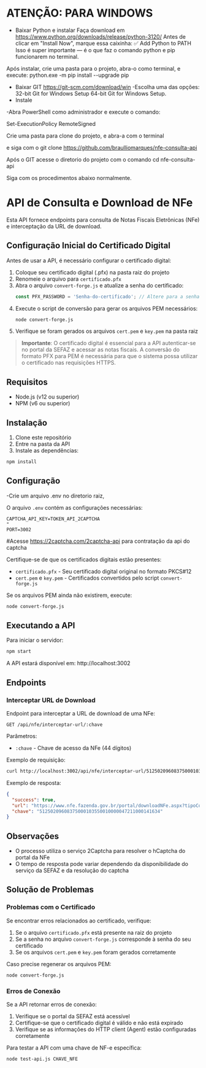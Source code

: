 # ATENÇÃO: PARA WINDOWS

 - Baixar Python e instalar
   Faça download em https://www.python.org/downloads/release/python-3120/
Antes de clicar em "Install Now", marque essa caixinha: ✅ Add Python to PATH
Isso é super importante — é o que faz o comando python e pip funcionarem no terminal.

Após instalar, crie uma pasta para o projeto, abra-o como terminal, e execute:
python.exe -m pip install --upgrade pip



 - Baixar GIT https://git-scm.com/download/win
      -Escolha uma das opções:
         32-bit Git for Windows Setup
         64-bit Git for Windows Setup.
 - Instale


-Abra PowerShell como administrador e execute o comando:

Set-ExecutionPolicy RemoteSigned

Crie uma pasta para clone do projeto, e abra-a com o terminal


e siga com o git clone https://github.com/braulliomarques/nfe-consulta-api
   

Após o GIT acesse o diretorio do projeto com o comando cd nfe-consulta-api





Siga com os procedimentos abaixo normalmente.


# API de Consulta e Download de NFe

Esta API fornece endpoints para consulta de Notas Fiscais Eletrônicas (NFe) e interceptação da URL de download.

## Configuração Inicial do Certificado Digital

Antes de usar a API, é necessário configurar o certificado digital:

1. Coloque seu certificado digital (.pfx) na pasta raiz do projeto
2. Renomeie o arquivo para `certificado.pfx`
3. Abra o arquivo `convert-forge.js` e atualize a senha do certificado:
   ```javascript
   const PFX_PASSWORD = 'Senha-do-certificado'; // Altere para a senha do seu certificado
   ```
4. Execute o script de conversão para gerar os arquivos PEM necessários:
   ```bash
   node convert-forge.js
   ```
5. Verifique se foram gerados os arquivos `cert.pem` e `key.pem` na pasta raiz

> **Importante**: O certificado digital é essencial para a API autenticar-se no portal da SEFAZ e acessar as notas fiscais. A conversão do formato PFX para PEM é necessária para que o sistema possa utilizar o certificado nas requisições HTTPS.





## Requisitos

- Node.js (v12 ou superior)
- NPM (v6 ou superior)

## Instalação

1. Clone este repositório
2. Entre na pasta da API
3. Instale as dependências:

```bash
npm install
```

## Configuração

-Crie um arquivo .env no diretorio raiz,

O arquivo `.env` contém as configurações necessárias:

```
CAPTCHA_API_KEY=TOKEN_API_2CAPTCHA 
"
PORT=3002
```
#Acesse https://2captcha.com/2captcha-api para contratação da api do captcha

Certifique-se de que os certificados digitais estão presentes:
- `certificado.pfx` - Seu certificado digital original no formato PKCS#12
- `cert.pem` e `key.pem` - Certificados convertidos pelo script `convert-forge.js`

Se os arquivos PEM ainda não existirem, execute:
```bash
node convert-forge.js
```

## Executando a API

Para iniciar o servidor:

```bash
npm start
```

A API estará disponível em: http://localhost:3002

## Endpoints

### Interceptar URL de Download

Endpoint para interceptar a URL de download de uma NFe:

```
GET /api/nfe/interceptar-url/:chave
```

Parâmetros:
- `:chave` - Chave de acesso da NFe (44 dígitos)

Exemplo de requisição:

```bash
curl http://localhost:3002/api/nfe/interceptar-url/51250209608375000103550010000047211000141634
```

Exemplo de resposta:

```json
{
  "success": true,
  "url": "https://www.nfe.fazenda.gov.br/portal/downloadNFe.aspx?tipoConsulta=resumo&a=/FUbC0GSMHCJjbZ2NgfjZsg6TCH73LphlAQbw+OtsmBc5ekZWk7HifGG8RgIx/zC&tipoConteudo=7PhJ%20gAVw2g=&lp=L0ZVYkMwR1NNSENKamJaMk5nZmpac2c2VENINzNMcGhsQVFidytPdHNtQmM1ZWtaV2s3SGlmR0c4UmdJeC96Qw==",
  "chave": "51250209608375000103550010000047211000141634"
}
```

## Observações

- O processo utiliza o serviço 2Captcha para resolver o hCaptcha do portal da NFe
- O tempo de resposta pode variar dependendo da disponibilidade do serviço da SEFAZ e da resolução do captcha 

## Solução de Problemas

### Problemas com o Certificado

Se encontrar erros relacionados ao certificado, verifique:

1. Se o arquivo `certificado.pfx` está presente na raiz do projeto
2. Se a senha no arquivo `convert-forge.js` corresponde à senha do seu certificado
3. Se os arquivos `cert.pem` e `key.pem` foram gerados corretamente

Caso precise regenerar os arquivos PEM:
```bash
node convert-forge.js
```

### Erros de Conexão

Se a API retornar erros de conexão:

1. Verifique se o portal da SEFAZ está acessível
2. Certifique-se que o certificado digital é válido e não está expirado
3. Verifique se as informações do HTTP client (Agent) estão configuradas corretamente

Para testar a API com uma chave de NF-e específica:
```bash
node test-api.js CHAVE_NFE
``` 

